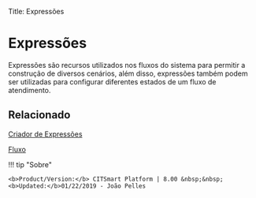 Title: Expressões

# Expressões

Expressões são recursos utilizados nos fluxos do sistema para permitir a construção de diversos cenários, além disso, expressões também podem ser utilizadas para configurar diferentes estados de um fluxo de atendimento.

## Relacionado

[Criador de Expressões][1]

[Fluxo][2]

[1]:/pt-br/citsmart-platform-8/platform-administration/flow-maintenance/expressions-creator.html
[2]:/pt-br/citsmart-platform-8/processes/knowledge/flow/flow.html

!!! tip "Sobre"

    <b>Product/Version:</b> CITSmart Platform | 8.00 &nbsp;&nbsp;
    <b>Updated:</b>01/22/2019 - João Pelles  
